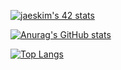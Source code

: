 [![jaeskim's 42 stats](https://badge42.herokuapp.com/api/stats/bbetsey?privacyEmail=true)](https://github.com/JaeSeoKim/badge42)

[![Anurag's GitHub stats](https://github-readme-stats.vercel.app/api?username=bbetsey)](https://github.com/anuraghazra/github-readme-stats)

[![Top Langs](https://github-readme-stats.vercel.app/api/top-langs/?username=bbetsey&layout=demo)](https://github.com/anuraghazra/github-readme-stats)

